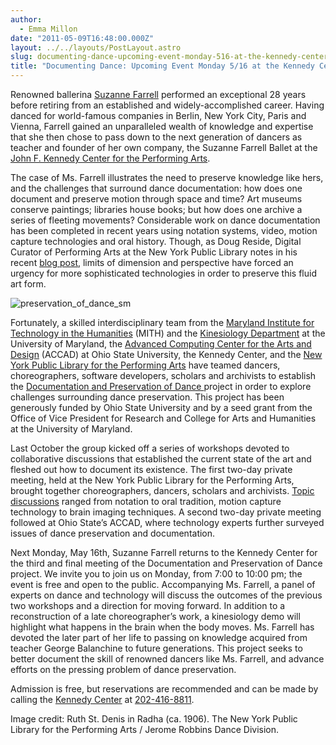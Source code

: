```yaml
---
author:
  - Emma Millon
date: "2011-05-09T16:48:00.000Z"
layout: ../../layouts/PostLayout.astro
slug: documenting-dance-upcoming-event-monday-516-at-the-kennedy-center
title: "Documenting Dance: Upcoming Event Monday 5/16 at the Kennedy Center"
---
```


Renowned ballerina [Suzanne Farrell](https://secure.wikimedia.org/wikipedia/en/wiki/Suzanne_Farrell) performed an exceptional 28 years before retiring from an established and widely-accomplished career. Having danced for world-famous companies in Berlin, New York City, Paris and Vienna, Farrell gained an unparalleled wealth of knowledge and expertise that she then chose to pass down to the next generation of dancers as teacher and founder of her own company, the Suzanne Farrell Ballet at the [John F. Kennedy Center for the Performing Arts](http://www.kennedy-center.org).

The case of Ms. Farrell illustrates the need to preserve knowledge like hers, and the challenges that surround dance documentation: how does one document and preserve motion through space and time? Art museums conserve paintings; libraries house books; but how does one archive a series of fleeting movements? Considerable work on dance documentation has been completed in recent years using notation systems, video, motion capture technologies and oral history. Though, as Doug Reside, Digital Curator of Performing Arts at the New York Public Library notes in his recent [blog post](http://www.nypl.org/blog/2011/05/02/how-can-we-know-dancer-from-dance), limits of dimension and perspective have forced an urgency for more sophisticated technologies in order to preserve this fluid art form.

![preservation_of_dance_sm](/assets/images/2011-05-preservation_of_dance_sm.jpg)

Fortunately, a skilled interdisciplinary team from the [Maryland Institute for Technology in the Humanities](http://mith.umd.edu) (MITH) and the [Kinesiology Department](http://www.sph.umd.edu/KNES) at the University of Maryland, the [Advanced Computing Center for the Arts and Design](http://accad.osu.edu) (ACCAD) at Ohio State University, the Kennedy Center, and the [New York Public Library for the Performing Arts](http://www.nypl.org/locations/lpa) have teamed dancers, choreographers, software developers, scholars and archivists to establish the [Documentation and Preservation of Dance ](http://mith.umd.edu/research/the-documentation-and-preservation-of-dance/)project in order to explore challenges surrounding dance preservation. This project has been generously funded by Ohio State University and by a seed grant from the Office of Vice President for Research and College for Arts and Humanities at the University of Maryland.

Last October the group kicked off a series of workshops devoted to collaborative discussions that established the current state of the art and fleshed out how to document its existence. The first two-day private meeting, held at the New York Public Library for the Performing Arts, brought together choreographers, dancers, scholars and archivists. [Topic discussions](http://mith.umd.edu/dance-preservation/documentation.html) ranged from notation to oral tradition, motion capture technology to brain imaging techniques. A second two-day private meeting followed at Ohio State’s ACCAD, where technology experts further surveyed issues of dance preservation and documentation.

Next Monday, May 16th, Suzanne Farrell returns to the Kennedy Center for the third and final meeting of the Documentation and Preservation of Dance project. We invite you to join us on Monday, from 7:00 to 10:00 pm; the event is free and open to the public. Accompanying Ms. Farrell, a panel of experts on dance and technology will discuss the outcomes of the previous two workshops and a direction for moving forward. In addition to a reconstruction of a late choreographer’s work, a kinesiology demo will highlight what happens in the brain when the body moves. Ms. Farrell has devoted the later part of her life to passing on knowledge acquired from teacher George Balanchine to future generations. This project seeks to better document the skill of renowned dancers like Ms. Farrell, and advance efforts on the pressing problem of dance preservation.

Admission is free, but reservations are recommended and can be made by calling the [Kennedy Center](http://www.kennedy-center.org/calendar/index.cfm?fuseaction=showEvent&event=PLPEC) at [202-416-8811](tel:202-416-8811).

Image credit: Ruth St. Denis in Radha (ca. 1906). The New York Public Library for the Performing Arts / Jerome Robbins Dance Division.
